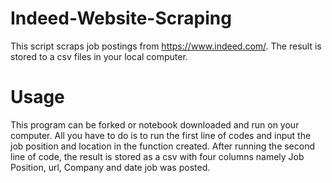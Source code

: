 # Indeed-Website-Scraping
This script scraps job postings from https://www.indeed.com/. The result is stored to a csv files in your local computer.

# Usage
This program can be forked or notebook downloaded and run on your computer. All you have to do is to run the first line of codes and input the job position and location in the function created. After running the second line of code, the result is stored as a csv with four columns namely Job Position, url, Company and date job was posted.
